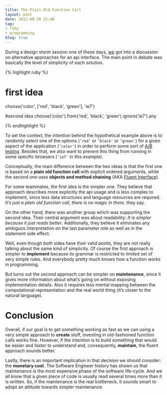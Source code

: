 ```yaml
---
title: The Plain Old Function Call
layout: post
date: 2012-08-30 22:48
tag:
- ruby
- programming
blog: true
---
```


During a design storm session one of these days, [we](https://github.com/victorykit/victorykit) got into a discussion on alternative approaches for an api interface. The main point in debate was basically the level of simplicity of each solution.

{% highlight ruby %}
# first idea
choose('color', ['red', 'black', 'green'], 'ie7')

#second idea
choose('color').from('red', 'black', 'green').ignore('ie7').any

{% endhighlight %}

To set the context, the intention behind the hypothetical example above is to randomly select one of the options (`’red'` or `’black'` or `’green'`) for a given aspect of the application (`’color'`) in order to perform some sort of [A/B testing](https://en.wikipedia.org/wiki/A/B_testing). Besides that, we also want to prevent this thing from running in some specific browsers (`’ie7'` in this example).

Conceptually, the main difference between the two ideas is that the first one is based on a **plain old function call** with explicit ordered arguments, while the second one uses **objects and method chaining** (AKA [Fluent Interface](http://www.martinfowler.com/bliki/FluentInterface.html)).

For some teammates, the first idea is the simpler one. They believe that approach describes more explicitly the api usage and is less complex to implement, since less data structures and language resources are required. *It’s just a plain old function call, there is no magic in there.* they say.

On the other hand, there was another group which was supporting the second idea. Their central argument was about readability: *It is simpler because it just reads better*. Additionally, they believe it eliminates any ambiguos interpretation on the last parameter role as well as in the statement side effect.

Well, even though both sides have their valid points, they are not really talking about the same kind of simplicity. Of course the first approach is simpler to **implement** because its grammar is restricted to limited set of very simple rules. And everybody pretty much knows how a function works in programming.

But turns out the second approach can be simpler on **maintenance**, since it gives more information about what’s going on without exposing implementation details. Also it requires less mental mapping between the computational representation and the real world thing (it’s closer to the natural language).

# Conclusion

Overall, if our goal is to get something working as fast as we can using a very simple approach to **create** stuff, investing in old-fashioned function calls works fine. However, if the intention is to build something that would be easier and faster to understand and, consequently, **maintain**, the fluent approach sounds better.

Lastly, there is an important implication in that decision we should consider: the **monetary cost**. The Software Engineer history has shown us that maintenance is the most expensive phase of the software life-cycle. And we all know that a given piece of code is usually read several times more than it is written. So, if the maintenance is the real bottleneck, it sounds smart to adopt an attitude towards simpler maintenance.
